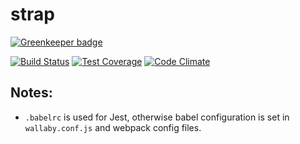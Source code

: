 # strap

[![Greenkeeper badge](https://badges.greenkeeper.io/meatwallace/strap.svg)](https://greenkeeper.io/)

[![Build Status](https://travis-ci.org/meatwallace/strap.svg?branch=master)](https://travis-ci.org/meatwallace/strap)
[![Test Coverage](https://codeclimate.com/github/meatwallace/strap/badges/coverage.svg)](https://codeclimate.com/github/meatwallace/strap/coverage)
[![Code Climate](https://codeclimate.com/github/meatwallace/strap/badges/gpa.svg)](https://codeclimate.com/github/meatwallace/strap)


## Notes:
- `.babelrc` is used for Jest, otherwise babel configuration is set in `wallaby.conf.js` and webpack config files.
